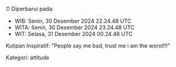 ⏰ Diperbarui pada:
- WIB: Senin, 30 Desember 2024 22.24.48 UTC
- WITA: Senin, 30 Desember 2024 23.24.48 UTC
- WIT: Selasa, 31 Desember 2024 00.24.48 UTC

Kutipan Inspiratif:
"People say me bad, trust me i am the worst!!!"


Kategori: attitude

